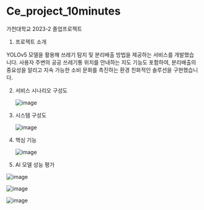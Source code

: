 # Ce_project_10minutes

가천대학교 2023-2 졸업프로젝트

1. 프로젝트 소개
   
 YOLOv5 모델을 활용해 쓰레기 탐지 및 분리배출 방법을 제공하는 서비스를 개발했습니다. 사용자 주변의 공공 쓰레기통 위치를 안내하는 지도 기능도 포함하여, 분리배출의 중요성을 알리고 지속 가능한 소비 문화를 촉진하는 환경 친화적인 솔루션을 구현했습니다.

2. 서비스 시나리오 구성도
   
   ![image](https://github.com/user-attachments/assets/1f2a89da-2411-4e58-b7f9-d5af5ab8723a)


3. 시스템 구성도
   
   ![image](https://github.com/user-attachments/assets/bb3ad023-aa0c-4ba9-897e-a178d4435f5e)


4. 핵심 기능
   
   ![image](https://github.com/user-attachments/assets/481a91d5-2c9a-420c-a532-01f8ab3ef516)


5. AI 모델 성능 평가
   
![image](https://github.com/user-attachments/assets/1cb334c0-547b-4add-bd55-5b670439cf9c)

![image](https://github.com/user-attachments/assets/6233afb3-dc97-4ff0-9874-ba60fe2ff6a5)

![image](https://github.com/user-attachments/assets/0ed6b11b-a623-4072-abe0-d73a86f9a583)
